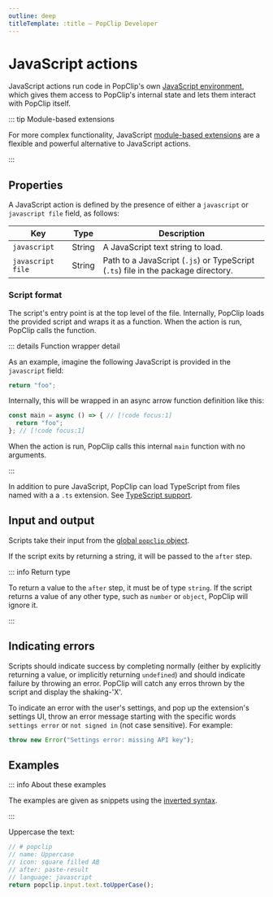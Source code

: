 ```yaml
---
outline: deep
titleTemplate: :title — PopClip Developer
---
```


# JavaScript actions

JavaScript actions run code in PopClip's own
[JavaScript environment](./js-environment), which gives them access to PopClip's
internal state and lets them interact with PopClip itself.

::: tip Module-based extensions

For more complex functionality, JavaScript
[module-based extensions](./js-modules) are a flexible and powerful alternative
to JavaScript actions.

:::

## Properties

A JavaScript action is defined by the presence of either a `javascript` or
`javascript file` field, as follows:

| Key               | Type   | Description                                                                       |
| ----------------- | ------ | --------------------------------------------------------------------------------- |
| `javascript`      | String | A JavaScript text string to load.                                                 |
| `javascript file` | String | Path to a JavaScript (`.js`) or TypeScript (`.ts`) file in the package directory. |

### Script format

The script's entry point is at the top level of the file. Internally, PopClip
loads the provided script and wraps it as a function. When the action is run,
PopClip calls the function.

::: details Function wrapper detail

As an example, imagine the following JavaScript is provided in the `javascript`
field:

```javascript
return "foo";
```

Internally, this will be wrapped in an async arrow function definition like
this:

```javascript
const main = async () => { // [!code focus:1]
  return "foo";
}; // [!code focus:1]
```

When the action is run, PopClip calls this internal `main` function with no
arguments.

:::

In addition to pure JavaScript, PopClip can load TypeScript from files named
with a a `.ts` extension. See
[TypeScript support](./js-environment.md#typescript-support).

## Input and output

Scripts take their input from the
[global `popclip` object](./js-environment.md#global-popclip-object).

If the script exits by returning a string, it will be passed to the `after`
step.

::: info Return type

To return a value to the `after` step, it must be of type `string`. If the
script returns a value of any other type, such as `number` or `object`, PopClip
will ignore it.

:::

## Indicating errors

Scripts should indicate success by completing normally (either by explicitly
returning a value, or implicitly returning `undefined`) and should indicate
failure by throwing an error. PopClip will catch any erros thrown by the script
and display the shaking-'X'.

To indicate an error with the user's settings, and pop up the extension's
settings UI, throw an error message starting with the specific words
`settings error` or `not signed in` (not case sensitive). For example:

```javascript
throw new Error("Settings error: missing API key");
```

## Examples

::: info About these examples

The examples are given as snippets using the
[inverted syntax](./snippets#inverted-syntax).

:::

Uppercase the text:

```javascript
// # popclip
// name: Uppercase
// icon: square filled AB
// after: paste-result
// language: javascript
return popclip.input.text.toUpperCase();
```
